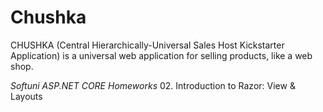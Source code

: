# Chushka
CHUSHKA (Central Hierarchically-Universal Sales Host Kickstarter Application) is a universal web application for selling products, like a web shop.

*Softuni ASP.NET CORE Homeworks*
02. Introduction to Razor: View & Layouts
